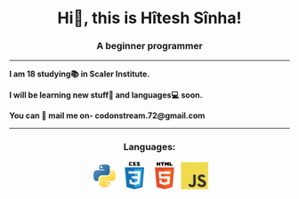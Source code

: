 
<h1 align="center" font-family="inherit">Hi👋, this is Hîtesh Sînha!</h1>
<h3 align="center">A beginner programmer</h3><hr>
<div align="left">
  <b>
    <p>I am 18 studying📚 in Scaler Institute.</p>
    <p>I will be learning new stuff🎨 and languages💻 soon.</p>
    <p>You can 📨 mail me on- codonstream.72@gmail.com</p>
  </b><hr>
</div>
  <h3 align="center">Languages:</h3>
  <p align="center"> 
    <img src="https://raw.githubusercontent.com/devicons/devicon/master/icons/python/python-original.svg" alt="python" width="50" height="50"/> 
    <img src="https://raw.githubusercontent.com/devicons/devicon/master/icons/css3/css3-original-wordmark.svg" alt="css3" width="50" height="50"/> 
    <img src="https://raw.githubusercontent.com/devicons/devicon/master/icons/html5/html5-original-wordmark.svg" alt="html5" width="50" height="50"/>  
    <img src="https://raw.githubusercontent.com/devicons/devicon/master/icons/javascript/javascript-original.svg" alt="javascript" width="50" height="50"/> 
  </p>

<!--
**HITESH-235/HITESH-235** is a ✨ _special_ ✨ repository because its `README.md` (this file) appears on your GitHub profile.>
